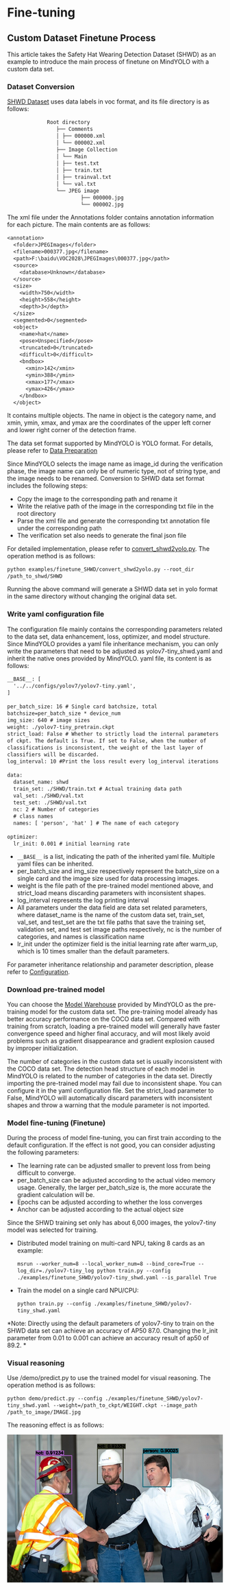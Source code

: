 
# Fine-tuning

## Custom Dataset Finetune Process

This article takes the Safety Hat Wearing Detection Dataset (SHWD) as an example to introduce the main process of finetune on MindYOLO with a custom data set.

### Dataset Conversion

[SHWD Dataset](https://github.com/njvisionpower/Safety-Helmet-Wearing-Dataset/tree/master) uses data labels in voc format, and its file directory is as follows:
````
             Root directory
                ├── Comments
                │ ├── 000000.xml
                │ └── 000002.xml
                ├── Image Collection
                │ └── Main
                │ ├── test.txt
                │ ├── train.txt
                │ ├── trainval.txt
                │ └── val.txt
                └── JPEG image
                        ├── 000000.jpg
                        └── 000002.jpg
````
The xml file under the Annotations folder contains annotation information for each picture. The main contents are as follows:
```
<annotation>
  <folder>JPEGImages</folder>
  <filename>000377.jpg</filename>
  <path>F:\baidu\VOC2028\JPEGImages\000377.jpg</path>
  <source>
    <database>Unknown</database>
  </source>
  <size>
    <width>750</width>
    <height>558</height>
    <depth>3</depth>
  </size>
  <segmented>0</segmented>
  <object>
    <name>hat</name>
    <pose>Unspecified</pose>
    <truncated>0</truncated>
    <difficult>0</difficult>
    <bndbox>
      <xmin>142</xmin>
      <ymin>388</ymin>
      <xmax>177</xmax>
      <ymax>426</ymax>
    </bndbox>
  </object>
```
It contains multiple objects. The name in object is the category name, and xmin, ymin, xmax, and ymax are the coordinates of the upper left corner and lower right corner of the detection frame.

The data set format supported by MindYOLO is YOLO format. For details, please refer to [Data Preparation](../how_to_guides/data_preparation.md)

Since MindYOLO selects the image name as image_id during the verification phase, the image name can only be of numeric type, not of string type, and the image needs to be renamed. Conversion to SHWD data set format includes the following steps:
* Copy the image to the corresponding path and rename it
* Write the relative path of the image in the corresponding txt file in the root directory
* Parse the xml file and generate the corresponding txt annotation file under the corresponding path
* The verification set also needs to generate the final json file

For detailed implementation, please refer to [convert_shwd2yolo.py](https://github.com/mindspore-lab/mindyolo/blob/master/examples/finetune_SHWD/convert_shwd2yolo.py). The operation method is as follows:

  ```shell
  python examples/finetune_SHWD/convert_shwd2yolo.py --root_dir /path_to_shwd/SHWD
  ```
Running the above command will generate a SHWD data set in yolo format in the same directory without changing the original data set.

### Write yaml configuration file
The configuration file mainly contains the corresponding parameters related to the data set, data enhancement, loss, optimizer, and model structure. Since MindYOLO provides a yaml file inheritance mechanism, you can only write the parameters that need to be adjusted as yolov7-tiny_shwd.yaml and inherit the native ones provided by MindYOLO. yaml file, its content is as follows:
```
__BASE__: [
  '../../configs/yolov7/yolov7-tiny.yaml',
]

per_batch_size: 16 # Single card batchsize, total batchsize=per_batch_size * device_num
img_size: 640 # image sizes
weight: ./yolov7-tiny_pretrain.ckpt
strict_load: False # Whether to strictly load the internal parameters of ckpt. The default is True. If set to False, when the number of classifications is inconsistent, the weight of the last layer of classifiers will be discarded.
log_interval: 10 #Print the loss result every log_interval iterations

data:
  dataset_name: shwd
  train_set: ./SHWD/train.txt # Actual training data path
  val_set: ./SHWD/val.txt
  test_set: ./SHWD/val.txt
  nc: 2 # Number of categories
  # class names
  names: [ 'person', 'hat' ] # The name of each category

optimizer:
  lr_init: 0.001 # initial learning rate
```
* ```__BASE__``` is a list, indicating the path of the inherited yaml file. Multiple yaml files can be inherited.
* per_batch_size and img_size respectively represent the batch_size on a single card and the image size used for data processing images.
* weight is the file path of the pre-trained model mentioned above, and strict_load means discarding parameters with inconsistent shapes.
* log_interval represents the log printing interval
* All parameters under the data field are data set related parameters, where dataset_name is the name of the custom data set, train_set, val_set, and test_set are the txt file paths that save the training set, validation set, and test set image paths respectively, nc is the number of categories, and names is classification name
* lr_init under the optimizer field is the initial learning rate after warm_up, which is 10 times smaller than the default parameters.

For parameter inheritance relationship and parameter description, please refer to [Configuration](../tutorials/configuration.md).

### Download pre-trained model
You can choose the [Model Warehouse](../modelzoo/benchmark.md) provided by MindYOLO as the pre-training model for the custom data set. The pre-training model already has better accuracy performance on the COCO data set. Compared with training from scratch, loading a pre-trained model will generally have faster convergence speed and higher final accuracy, and will most likely avoid problems such as gradient disappearance and gradient explosion caused by improper initialization.

The number of categories in the custom data set is usually inconsistent with the COCO data set. The detection head structure of each model in MindYOLO is related to the number of categories in the data set. Directly importing the pre-trained model may fail due to inconsistent shape. You can configure it in the yaml configuration file. Set the strict_load parameter to False, MindYOLO will automatically discard parameters with inconsistent shapes and throw a warning that the module parameter is not imported.
### Model fine-tuning (Finetune)
During the process of model fine-tuning, you can first train according to the default configuration. If the effect is not good, you can consider adjusting the following parameters:
* The learning rate can be adjusted smaller to prevent loss from being difficult to converge.
* per_batch_size can be adjusted according to the actual video memory usage. Generally, the larger per_batch_size is, the more accurate the gradient calculation will be.
* Epochs can be adjusted according to whether the loss converges
* Anchor can be adjusted according to the actual object size

Since the SHWD training set only has about 6,000 images, the yolov7-tiny model was selected for training.
* Distributed model training on multi-card NPU, taking 8 cards as an example:

  ```shell
  msrun --worker_num=8 --local_worker_num=8 --bind_core=True --log_dir=./yolov7-tiny_log python train.py --config ./examples/finetune_SHWD/yolov7-tiny_shwd.yaml --is_parallel True
  ```

* Train the model on a single card NPU/CPU:

  ```shell
  python train.py --config ./examples/finetune_SHWD/yolov7-tiny_shwd.yaml
  ```
*Note: Directly using the default parameters of yolov7-tiny to train on the SHWD data set can achieve an accuracy of AP50 87.0. Changing the lr_init parameter from 0.01 to 0.001 can achieve an accuracy result of ap50 of 89.2. *

### Visual reasoning
Use /demo/predict.py to use the trained model for visual reasoning. The operation method is as follows:

```shell
python demo/predict.py --config ./examples/finetune_SHWD/yolov7-tiny_shwd.yaml --weight=/path_to_ckpt/WEIGHT.ckpt --image_path /path_to_image/IMAGE.jpg
```
The reasoning effect is as follows:
<div align=center>
<img width='600' src="https://github.com/yuedongli1/images/raw/master/00006630.jpg"/>
</div>
